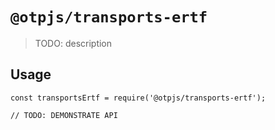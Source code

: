 # `@otpjs/transports-ertf`

> TODO: description

## Usage

```
const transportsErtf = require('@otpjs/transports-ertf');

// TODO: DEMONSTRATE API
```
